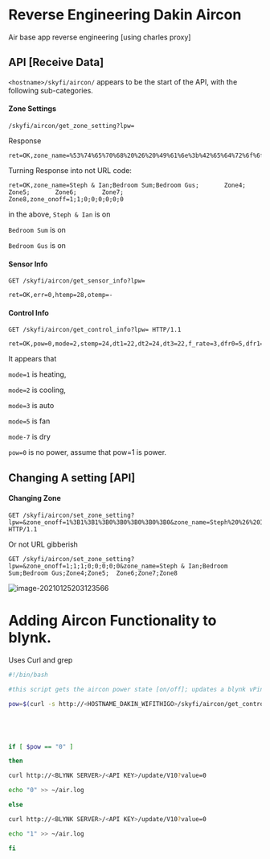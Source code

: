 

# Reverse Engineering Dakin Aircon

Air base app reverse engineering [using charles proxy]

## API [Receive Data]

`<hostname>/skyfi/aircon/` appears to be the start of the API, with the following sub-categories.

#### Zone Settings

`/skyfi/aircon/get_zone_setting?lpw=`

Response

```
ret=OK,zone_name=%53%74%65%70%68%20%26%20%49%61%6e%3b%42%65%64%72%6f%6f%6d%20%53%75%6d%3b%42%65%64%72%6f%6f%6d%20%47%75%73%3b%20%20%20%20%20%20%20%5a%6f%6e%65%34%3b%20%20%20%20%20%20%20%5a%6f%6e%65%35%3b%20%20%20%20%20%20%20%5a%6f%6e%65%36%3b%20%20%20%20%20%20%20%5a%6f%6e%65%37%3b%20%20%20%20%20%20%20%5a%6f%6e%65%38,zone_onoff=1%3b1%3b0%3b0%3b0%3b0%3b0%3b0
```

Turning Response into not URL code:

```
ret=OK,zone_name=Steph & Ian;Bedroom Sum;Bedroom Gus;       Zone4;       Zone5;       Zone6;       Zone7;       Zone8,zone_onoff=1;1;0;0;0;0;0;0
```

in the above, `Steph & Ian` is on

`Bedroom Sum` is on

`Bedroom Gus` is on



#### Sensor Info

`GET /skyfi/aircon/get_sensor_info?lpw=`

`ret=OK,err=0,htemp=28,otemp=-`

#### Control Info

`GET /skyfi/aircon/get_control_info?lpw= HTTP/1.1`

```
ret=OK,pow=0,mode=2,stemp=24,dt1=22,dt2=24,dt3=22,f_rate=3,dfr0=5,dfr1=1,dfr2=3,dfr3=5,f_airside=0,airside0=0,airside1=0,airside2=0,airside3=0,f_auto=0,auto0=0,auto1=0,auto2=0,auto3=0,f_dir=0,dfd0=1,dfd1=1,dfd2=0,dfd3=1,dfd7=1,filter_sign_info=0,cent=0,en_cent=0,remo=2
```

It appears that 

`mode=1` is heating, 

`mode=2` is cooling, 

`mode=3` is auto

`mode=5` is fan

`mode-7` is dry



`pow=0` is no power, assume that pow=1 is power.



## Changing A setting [API]

#### Changing Zone

````
GET /skyfi/aircon/set_zone_setting?lpw=&zone_onoff=1%3B1%3B1%3B0%3B0%3B0%3B0%3B0&zone_name=Steph%20%26%20Ian%3BBedroom%20Sum%3BBedroom%20Gus%3B%20%20%20%20%20%20%20Zone4%3B%20%20%20%20%20%20%20Zone5%3B%20%20%20%20%20%20%20Zone6%3B%20%20%20%20%20%20%20Zone7%3B%20%20%20%20%20%20%20Zone8 HTTP/1.1
````

Or not URL gibberish

```
GET /skyfi/aircon/set_zone_setting?lpw=&zone_onoff=1;1;1;0;0;0;0;0&zone_name=Steph & Ian;Bedroom Sum;Bedroom Gus;Zone4;Zone5;  Zone6;Zone7;Zone8 
```



![image-20210125203123566](C:\Users\clayt\AppData\Roaming\Typora\typora-user-images\image-20210125203123566.png)

# Adding Aircon Functionality to blynk.

Uses Curl and grep

```bash
#!/bin/bash

#this script gets the aircon power state [on/off]; updates a blynk vPin and logs to ~/air.log

pow=$(curl -s http://<HOSTNAME_DAKIN_WIFITHIGO>/skyfi/aircon/get_control_info | grep -oP '(?<=pow=).*?(?=,)') #gets the current power state





if [ $pow == "0" ]

then

curl http://<BLYNK SERVER>/<API KEY>/update/V10?value=0

echo "0" >> ~/air.log

else

curl http://<BLYNK SERVER>/<API KEY>/update/V10?value=0

echo "1" >> ~/air.log

fi
```



